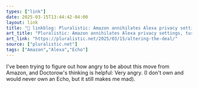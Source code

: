 ```yaml
---
types: ["link"]
date: 2025-03-15T13:44:42-04:00
layout: link
title: "🔗 linkblog: Pluralistic: Amazon annihilates Alexa privacy settings, turns on continuous, nonconsensual audio uploading (15 Mar 2025) – Pluralistic: Daily links from Cory Doctorow'"
art_title: "Pluralistic: Amazon annihilates Alexa privacy settings, turns on continuous, nonconsensual audio uploading (15 Mar 2025) – Pluralistic: Daily links from Cory Doctorow"
art_link: "https://pluralistic.net/2025/03/15/altering-the-deal/"
source: ["pluralistic.net"]
tags: ["Amazon","Alexa","Echo"]
---
```

I've been trying to figure out how angry to be about this move from Amazon, and Doctorow's thinking is helpful: Very angry. (I don't own and would never own an Echo, but it still makes me mad).

